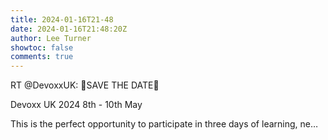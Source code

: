 ```yaml
---
title: 2024-01-16T21-48
date: 2024-01-16T21:48:20Z
author: Lee Turner
showtoc: false
comments: true
---
```


RT @DevoxxUK: 📅SAVE THE DATE📅

Devoxx UK 2024 8th - 10th May 

This is the perfect opportunity to participate in three days of learning, ne…

